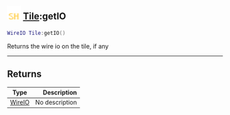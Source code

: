 ## <img src="../../.gitbook/assets/shared.png" width="32" height="32" /> [Tile](../tile/README.md):getIO

```lua
WireIO Tile:getIO()
```

Returns the wire io on the tile, if any

------
## Returns

| Type   | Description |
| ------ | ----------: |
| [WireIO](../wireio/README.md) | No description |

